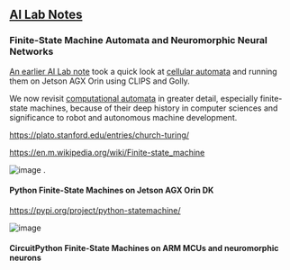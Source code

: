 ## <u>AI Lab Notes</u>

### **Finite-State Machine Automata and Neuromorphic Neural Networks**

[An earlier AI Lab note](https://github.com/rtrelease/Jetson-Symbolics-Neuromorphics/blob/main/GameOfLife.md) took a quick look at [cellular automata](https://plato.stanford.edu/entries/cellular-automata/) and running them on Jetson AGX Orin using CLIPS and Golly.  

We now revisit [computational automata](https://en.m.wikipedia.org/wiki/Automata_theory) in greater detail, especially finite-state machines, because of their deep history in computer sciences and significance to robot and autonomous machine development.

https://plato.stanford.edu/entries/church-turing/

https://en.m.wikipedia.org/wiki/Finite-state_machine

![image](https://github.com/user-attachments/assets/273a2cca-b6d2-4bb0-82e4-8b11eca86b43)
.

#### Python Finite-State Machines on Jetson AGX Orin DK

https://pypi.org/project/python-statemachine/

![image](https://github.com/user-attachments/assets/4f97ce3a-1abe-452b-a8e3-876096116625)


#### CircuitPython Finite-State Machines on ARM MCUs and neuromorphic neurons


